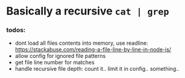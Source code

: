 # Basically a recursive `cat | grep`

### todos: 
- dont load all files contents into memory, use readline: https://stackabuse.com/reading-a-file-line-by-line-in-node-js/
- allow config for ignored file patterns
- get file line number for matches
- handle recursive file depth: count it.. limit it in config.. something..